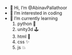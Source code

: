 - 👋 Hi, I’m @AbinavPallathoor
- 👀 I’m interested in coding
- 🌱 I’m currently learning
  1. python 🐍
  2. unity3d 🕹️
  3. html 📱
  4. css ✨
  5. js 💥
